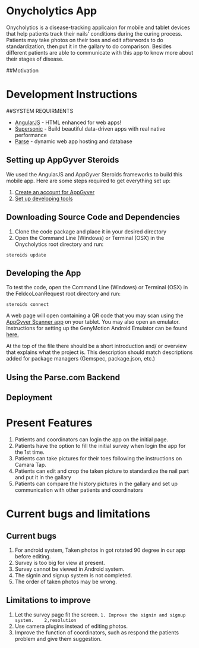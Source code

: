 # Onycholytics App

Onycholytics is a disease-tracking applicaion for mobile and tablet devices that help patients track their nails’ conditions during the curing process. Patients may take photos on their toes and edit afterwords to do standardization, then put it in the gallary to do comparison. Besides different patients are able to communicate with this app to know more about their stages of disease.

##Motivation

# Development Instructions
##SYSTEM REQUIRMENTS
- [AngularJS](https://angularjs.org/) - HTML enhanced for web apps!
- [Supersonic](http://www.appgyver.com/supersonic/ui) - Build beautiful data-driven apps with real native performance
- [Parse](https://parse.com/) - dynamic web app hosting and database

## Setting up AppGyver Steroids

We used the AngularJS and AppGyver Steroids frameworks to build this mobile app. Here are some steps required to get everything set up:

1. [Create an account for AppGyver](http://www.appgyver.com/steroids_sign_up)
2. [Set up developing tools](https://academy.appgyver.com/installwizard/steps#/home) 

## Downloading Source Code and Dependencies

1. Clone the code package and place it in your desired directory
2. Open the Command Line (Windows) or Terminal (OSX) in the Onycholytics root directory and run:

```
steroids update
```

## Developing the App

To test the code, open the Command Line (Windows) or Terminal (OSX) in the FeldcoLoanRequest root directory and run:
```
steroids connect
```
A web page will open containing a QR code that you may scan using the [AppGyver Scanner app](https://play.google.com/store/apps/details?id=com.appgyver.freshandroid&hl=en) on your tablet. You may also open an emulator. Instructions for setting up the GenyMotion Android Emulator can be found [here.](http://docs.appgyver.com/tooling/cli/emulators/genymotion/)

At the top of the file there should be a short introduction and/ or overview that explains what the project is. This description should match descriptions added for package managers (Gemspec, package.json, etc.)

## Using the Parse.com Backend

## Deployment

# Present Features
1. Patients and coordinators can login the app on the initial page.
2. Patients have the option to fill the initial survey when login the app for the 1st time.
3. Patients can take pictures for their toes following the instructions on Camara Tap.
4. Patients can edit and crop the taken picture to standardize the nail part and put it in the gallary
5. Patients can compare the history pictures in the gallary and set up communication with other patients and coordinators


# Current bugs and limitations
## Current bugs
1. For android system, Taken photos in got rotated 90 degree in our app before editing.
2. Survey is too big for view at present.
3. Survey cannot be viewed in Android system.
4. The signin and signup system is not completed.
5. The order of taken photos may be wrong.

## Limitations to improve
1. Let the survey page fit the screen.
```1. Improve the signin and signup system.    2,resolution```
2. Use camera plugins instead of editing photos.
3. Improve the function of coordinators, such as respond the patients problem and give them suggestion.
